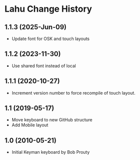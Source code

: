 Lahu Change History
====================

1.1.3 (2025-Jun-09)
------------------
* Update font for OSK and touch layouts

1.1.2 (2023-11-30)
----------------
* Use shared font instead of local

1.1.1 (2020-10-27)
-----------------
* Increment version number to force recompile of touch layout.

1.1 (2019-05-17)
-----------------
* Move keyboard to new GitHub structure
* Add Mobile layout

1.0 (2010-05-21)
----------------
* Initial Keyman keyboard by Bob Prouty

